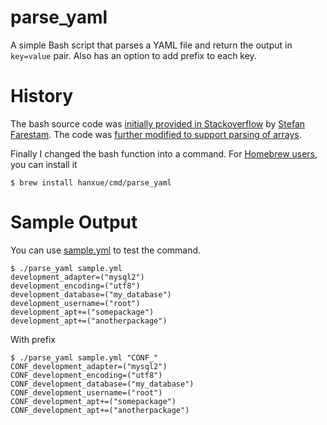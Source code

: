 # parse_yaml

A simple Bash script that parses a YAML file and return the output in `key=value` pair. Also has an option to add prefix to each key. 

# History
The bash source code was [initially provided in Stackoverflow](https://stackoverflow.com/a/21189044/399759) by [Stefan Farestam](https://stackoverflow.com/users/1792684/stefan-farestam). The code was [further modified to support parsing of arrays](https://gist.github.com/epiloque/8cf512c6d64641bde388).  

Finally I changed the bash function into a command. For [Homebrew users](http://brew.sh), you can install it

```
$ brew install hanxue/cmd/parse_yaml
```

# Sample Output
You can use [sample.yml](sample.yml) to test the command. 

```
$ ./parse_yaml sample.yml 
development_adapter=("mysql2")
development_encoding=("utf8")
development_database=("my_database")
development_username=("root")
development_apt+=("somepackage")
development_apt+=("anotherpackage")
```

With prefix

```
$ ./parse_yaml sample.yml "CONF_"
CONF_development_adapter=("mysql2")
CONF_development_encoding=("utf8")
CONF_development_database=("my_database")
CONF_development_username=("root")
CONF_development_apt+=("somepackage")
CONF_development_apt+=("anotherpackage")
```